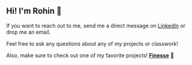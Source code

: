 ## Hi! I'm Rohin 👋

If you want to reach out to me, send me a direct message on [LinkedIn](https://www.linkedin.com/rohin-j-gupta) or drop me an email.  

Feel free to ask any questions about any of my projects or classwork!  

Also, make sure to check out one of my favorite projects! [**Finesse**](https://finesse-three.vercel.app/) 🚀 


<!--
**RohinJGupta/RohinJGupta** is a ✨ _special_ ✨ repository because its `README.md` (this file) appears on your GitHub profile.

Here are some ideas to get you started:

- 🔭 I’m currently working on ...
- 🌱 I’m currently learning ...
- 👯 I’m looking to collaborate on ...
- 🤔 I’m looking for help with ...
- 💬 Ask me about ...
- 📫 How to reach me: ...
- 😄 Pronouns: ...
- ⚡ Fun fact: ...
-->
